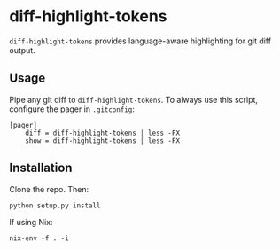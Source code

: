 # diff-highlight-tokens

`diff-highlight-tokens` provides language-aware highlighting for git diff output.


## Usage

Pipe any git diff to `diff-highlight-tokens`. To always use this script, configure the pager in `.gitconfig`:

```
[pager]
    diff = diff-highlight-tokens | less -FX
    show = diff-highlight-tokens | less -FX
```


## Installation

Clone the repo. Then:

```lang=sh
python setup.py install
```

If using Nix:
```lang=sh
nix-env -f . -i
```
